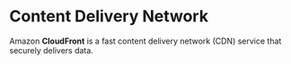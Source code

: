 # Content Delivery Network

Amazon **CloudFront** is a fast content delivery network (CDN) service that securely delivers data.
